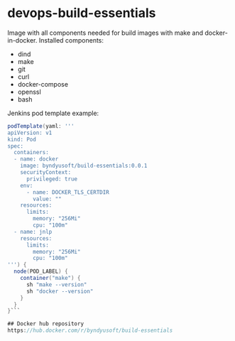 # devops-build-essentials

Image with all components needed for build images with make and docker-in-docker.
Installed components:
  * dind
  * make
  * git
  * curl
  * docker-compose
  * openssl
  * bash

Jenkins pod template example:
```groovy
podTemplate(yaml: '''
apiVersion: v1
kind: Pod
spec:
  containers:
  - name: docker
    image: byndyusoft/build-essentials:0.0.1
    securityContext:
      privileged: true
    env:
      - name: DOCKER_TLS_CERTDIR
        value: ""
    resources:
      limits:
        memory: "256Mi"
        cpu: "100m"
  - name: jnlp
    resources:
      limits:
        memory: "256Mi"
        cpu: "100m"
''') {
  node(POD_LABEL) {
	container("make") {
	  sh "make --version"
	  sh "docker --version"
	}
  }
}```

## Docker hub repository
https://hub.docker.com/r/byndyusoft/build-essentials
